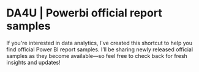 # DA4U | Powerbi official report samples

If you're interested in data analytics, I've created this shortcut to help you find official Power BI report samples. I’ll be sharing newly released official samples as they become available—so feel free to check back for fresh insights and updates!
